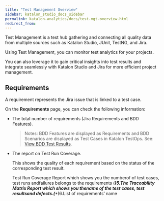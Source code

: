 ```yaml
---
title: "Test Management Overview"
sidebar: katalon_studio_docs_sidebar
permalink: katalon-analytics/docs/test-mgt-overview.html
redirect_from:
---
```


Test Management is a test hub gathering and connecting all quality data from multiple sources such as Katalon Studio, JUnit, TestNG, and Jira.

Using Test Management, you can monitor test analytics for your projects.

You can also leverage it to gain critical insights into test results and integrate seamlessly with Katalon Studio and Jira for more efficient project management.

## Requirements

A requirement represents the Jira issue that is linked to a test case.

On the **Requirements** page, you can check the following information:

* The total number of requirements (Jira Requirements and BDD Features).

    > Notes:
    > BDD Features are displayed as Requirements and BDD Scenarios are displayed as Test Cases in Katalon TestOps. See: [View BDD Test Results](https://docs.katalon.com/katalon-analytics/docs/bdd-test-results.html).

* The report on Test Run Coverage.
    
    This shows the quality of each requirement based on the status of the corresponding test result. 
    
    Test Run Coverage Report which shows you the numberof of test cases, test runs andfailures belongs to the requirements (***)5.The Traceability Matrix Report which shows you thename of the test cases, test resultsand defects.(****)6.List of requirements’ name